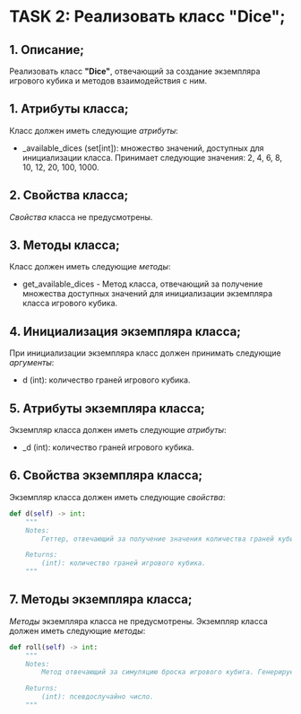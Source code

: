 # TASK 2: Реализовать класс **"Dice"**;
## 1. Описание;
Реализовать класс **"Dice"**, отвечающий за создание экземпляра игрового кубика и методов взаимодействия с ним.


## 1. Атрибуты класса;
Класс должен иметь следующие *атрибуты*:
* _available_dices (set[int]): множество значений, доступных для инициализации класса. Принимает следующие значения: 2, 4, 6, 8, 10, 12, 20, 100, 1000.


## 2. Свойства класса;
*Свойства* класса не предусмотрены.


## 3. Методы класса;
Класс должен иметь следующие *методы*:
* get_available_dices - Метод класса, отвечающий за получение множества доступных значений для инициализации экземпляра класса игрового кубика.


## 4. Инициализация экземпляра класса;
При инициализации экземпляра класс должен принимать следующие *аргументы*:
* d (int): количество граней игрового кубика.


## 5. Атрибуты экземпляра класса;
Экземпляр класса должен иметь следующие *атрибуты*:
* _d (int): количество граней игрового кубика.


## 6. Свойства экземпляра класса;
Экземпляр класса должен иметь следующие *свойства*:
```python 3.13
def d(self) -> int:
    """
    Notes:
        Геттер, отвечающий за получение значения количества граней кубика.

    Returns:
        (int): количество граней игрового кубика.
    """
```


## 7. Методы экземпляра класса;
*Методы* экземпляра класса не предусмотрены.
Экземпляр класса должен иметь следующие *методы*:
```python 3.13
def roll(self) -> int:
    """
    Notes:
        Метод отвечающий за симуляцию броска игрового кубига. Генерирует псевдослучайное число в доступном диапазоне, зависящем от количества граней кубика.

    Returns:
        (int): псевдослучайно число.
    """
```
